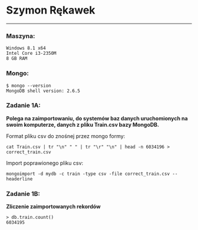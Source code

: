 # Szymon Rękawek
----
### Maszyna:
```
Windows 8.1 x64
Intel Core i3-2350M 
8 GB RAM
```

### Mongo:
```
$ mongo --version
MongoDB shell version: 2.6.5
```
### Zadanie 1A:
**Polega na zaimportowaniu, do systemów baz danych uruchomionych na swoim komputerze, danych z pliku Train.csv bazy MongoDB.**

Format pliku csv do znośnej przez mongo formy:
```
cat Train.csv | tr "\n" " " | tr "\r" "\n" | head -n 6034196 > correct_train.csv
```

Import poprawionego pliku csv:
```
mongoimport -d mydb -c train -type csv -file correct_train.csv --headerline
```
### Zadanie 1B:
**Zliczenie zaimportowanych rekordów**
```
> db.train.count()
6034195
```
